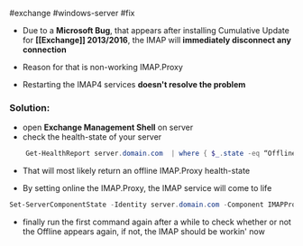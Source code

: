 #exchange #windows-server #fix

- Due to a **Microsoft Bug**, that appears after installing Cumulative Update for **[[Exchange]] 2013/2016**, the IMAP will **immediately disconnect any connection**

- Reason for that is non-working IMAP.Proxy

- Restarting the IMAP4 services **doesn't resolve the problem** 

### Solution:

- open **Exchange Management Shell** on server
- check the health-state of your server
  
``` powershell
	Get-HealthReport server.domain.com  | where { $_.state -eq “Offline”}
```

- That will most likely return an offline IMAP.Proxy health-state


- By setting online the IMAP.Proxy, the IMAP service will come to life
  
``` powershell
Set-ServerComponentState -Identity server.domain.com -Component IMAPProxy -State Active -Requester HealthAPI
```


- finally run the first command again after a while to check whether or not the Offline appears again, if not, the IMAP should be workin' now
